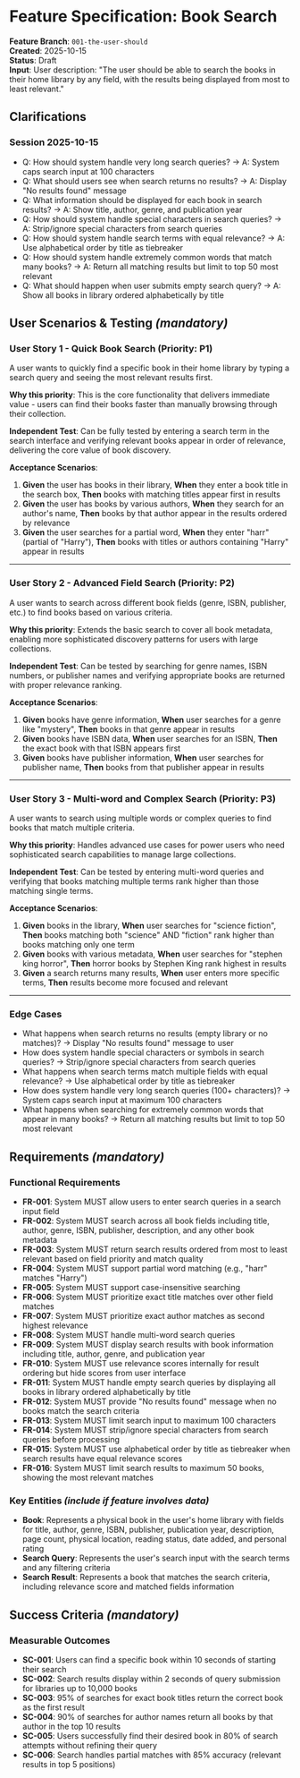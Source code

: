 # Feature Specification: Book Search

**Feature Branch**: `001-the-user-should`  
**Created**: 2025-10-15  
**Status**: Draft  
**Input**: User description: "The user should be able to search the books in their home library by any field, with the results being displayed from most to least relevant."

## Clarifications

### Session 2025-10-15

- Q: How should system handle very long search queries? → A: System caps search input at 100 characters
- Q: What should users see when search returns no results? → A: Display "No results found" message
- Q: What information should be displayed for each book in search results? → A: Show title, author, genre, and publication year
- Q: How should system handle special characters in search queries? → A: Strip/ignore special characters from search queries
- Q: How should system handle search terms with equal relevance? → A: Use alphabetical order by title as tiebreaker
- Q: How should system handle extremely common words that match many books? → A: Return all matching results but limit to top 50 most relevant
- Q: What should happen when user submits empty search query? → A: Show all books in library ordered alphabetically by title

## User Scenarios & Testing *(mandatory)*

### User Story 1 - Quick Book Search (Priority: P1)

A user wants to quickly find a specific book in their home library by typing a search query and seeing the most relevant results first.

**Why this priority**: This is the core functionality that delivers immediate value - users can find their books faster than manually browsing through their collection.

**Independent Test**: Can be fully tested by entering a search term in the search interface and verifying relevant books appear in order of relevance, delivering the core value of book discovery.

**Acceptance Scenarios**:

1. **Given** the user has books in their library, **When** they enter a book title in the search box, **Then** books with matching titles appear first in results
2. **Given** the user has books by various authors, **When** they search for an author's name, **Then** books by that author appear in the results ordered by relevance
3. **Given** the user searches for a partial word, **When** they enter "harr" (partial of "Harry"), **Then** books with titles or authors containing "Harry" appear in results

---

### User Story 2 - Advanced Field Search (Priority: P2)

A user wants to search across different book fields (genre, ISBN, publisher, etc.) to find books based on various criteria.

**Why this priority**: Extends the basic search to cover all book metadata, enabling more sophisticated discovery patterns for users with large collections.

**Independent Test**: Can be tested by searching for genre names, ISBN numbers, or publisher names and verifying appropriate books are returned with proper relevance ranking.

**Acceptance Scenarios**:

1. **Given** books have genre information, **When** user searches for a genre like "mystery", **Then** books in that genre appear in results
2. **Given** books have ISBN data, **When** user searches for an ISBN, **Then** the exact book with that ISBN appears first
3. **Given** books have publisher information, **When** user searches for publisher name, **Then** books from that publisher appear in results

---

### User Story 3 - Multi-word and Complex Search (Priority: P3)

A user wants to search using multiple words or complex queries to find books that match multiple criteria.

**Why this priority**: Handles advanced use cases for power users who need sophisticated search capabilities to manage large collections.

**Independent Test**: Can be tested by entering multi-word queries and verifying that books matching multiple terms rank higher than those matching single terms.

**Acceptance Scenarios**:

1. **Given** books in the library, **When** user searches for "science fiction", **Then** books matching both "science" AND "fiction" rank higher than books matching only one term
2. **Given** books with various metadata, **When** user searches for "stephen king horror", **Then** horror books by Stephen King rank highest in results
3. **Given** a search returns many results, **When** user enters more specific terms, **Then** results become more focused and relevant

---

### Edge Cases

- What happens when search returns no results (empty library or no matches)? → Display "No results found" message to user
- How does system handle special characters or symbols in search queries? → Strip/ignore special characters from search queries
- What happens when search terms match multiple fields with equal relevance? → Use alphabetical order by title as tiebreaker
- How does system handle very long search queries (100+ characters)? → System caps search input at maximum 100 characters
- What happens when searching for extremely common words that appear in many books? → Return all matching results but limit to top 50 most relevant

## Requirements *(mandatory)*

### Functional Requirements

- **FR-001**: System MUST allow users to enter search queries in a search input field
- **FR-002**: System MUST search across all book fields including title, author, genre, ISBN, publisher, description, and any other book metadata
- **FR-003**: System MUST return search results ordered from most to least relevant based on field priority and match quality
- **FR-004**: System MUST support partial word matching (e.g., "harr" matches "Harry")
- **FR-005**: System MUST support case-insensitive searching
- **FR-006**: System MUST prioritize exact title matches over other field matches
- **FR-007**: System MUST prioritize exact author matches as second highest relevance
- **FR-008**: System MUST handle multi-word search queries
- **FR-009**: System MUST display search results with book information including title, author, genre, and publication year
- **FR-010**: System MUST use relevance scores internally for result ordering but hide scores from user interface
- **FR-011**: System MUST handle empty search queries by displaying all books in library ordered alphabetically by title
- **FR-012**: System MUST provide "No results found" message when no books match the search criteria
- **FR-013**: System MUST limit search input to maximum 100 characters
- **FR-014**: System MUST strip/ignore special characters from search queries before processing
- **FR-015**: System MUST use alphabetical order by title as tiebreaker when search results have equal relevance scores
- **FR-016**: System MUST limit search results to maximum 50 books, showing the most relevant matches

### Key Entities *(include if feature involves data)*

- **Book**: Represents a physical book in the user's home library with fields for title, author, genre, ISBN, publisher, publication year, description, page count, physical location, reading status, date added, and personal rating
- **Search Query**: Represents the user's search input with the search terms and any filtering criteria
- **Search Result**: Represents a book that matches the search criteria, including relevance score and matched fields information

## Success Criteria *(mandatory)*

### Measurable Outcomes

- **SC-001**: Users can find a specific book within 10 seconds of starting their search
- **SC-002**: Search results display within 2 seconds of query submission for libraries up to 10,000 books
- **SC-003**: 95% of searches for exact book titles return the correct book as the first result
- **SC-004**: 90% of searches for author names return all books by that author in the top 10 results
- **SC-005**: Users successfully find their desired book in 80% of search attempts without refining their query
- **SC-006**: Search handles partial matches with 85% accuracy (relevant results in top 5 positions)
